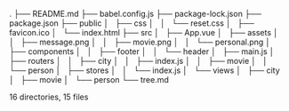 .
├── README.md
├── babel.config.js
├── package-lock.json
├── package.json
├── public
│   ├── css
│   │   └── reset.css
│   ├── favicon.ico
│   └── index.html
├── src
│   ├── App.vue
│   ├── assets
│   │   ├── message.png
│   │   ├── movie.png
│   │   └── personal.png
│   ├── components
│   │   ├── footer
│   │   └── header
│   ├── main.js
│   ├── routers
│   │   ├── city
│   │   ├── index.js
│   │   ├── movie
│   │   └── person
│   ├── stores
│   │   └── index.js
│   └── views
│       ├── city
│       ├── movie
│       └── person
└── tree.md

16 directories, 15 files
